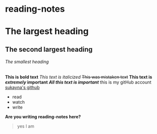 # reading-notes
# The largest heading
## The second largest heading
###### The smallest heading
**This is bold text**
*This text is italicized*
~~This was mistaken text~~
**This text is _extremely_ important**
***All this text is important***
this is my gitHub account [sukayna's github](https://github.com/sukayna05)

- read
- watch
- write


**Are you writing reading-notes here?** 
> yes I am 
